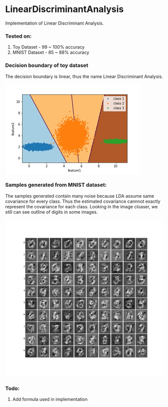 # LinearDiscriminantAnalysis

Implementation of Linear Discriminant Analysis. 

### Tested on:
1. Toy Dataset - 99 ~ 100% accuracy
2. MNIST Dataset - 85 ~ 88% accuracy

### Decision boundary of toy dataset

The decision boundary is linear, thus the name Linear Discriminant Analysis.

![decision boundary plot](lda_toy.jpg)

### Samples generated from MNIST dataset:

The samples generated contain many noise because LDA assume same covariance for every class. Thus the estimated covariance cannnot exactly represent the covariance for each class. Looking in the image cloaser, we still can see outline of digits in some images. 

![Samples generated](samples.jpg)

### Todo:
1. Add formula used in implementation
